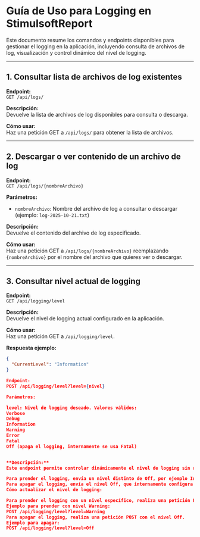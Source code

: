 # Guía de Uso para Logging en StimulsoftReport

Este documento resume los comandos y endpoints disponibles para gestionar el logging en la aplicación, incluyendo consulta de archivos de log, visualización y control dinámico del nivel de logging.

---

## 1. Consultar lista de archivos de log existentes

**Endpoint:**  
`GET /api/logs/`

**Descripción:**  
Devuelve la lista de archivos de log disponibles para consulta o descarga.

**Cómo usar:**  
Haz una petición GET a `/api/logs/` para obtener la lista de archivos.

---

## 2. Descargar o ver contenido de un archivo de log

**Endpoint:**  
`GET /api/logs/{nombreArchivo}`

**Parámetros:**  
- `nombreArchivo`: Nombre del archivo de log a consultar o descargar (ejemplo: `log-2025-10-21.txt`)

**Descripción:**  
Devuelve el contenido del archivo de log especificado.

**Cómo usar:**  
Haz una petición GET a `/api/logs/{nombreArchivo}` reemplazando `{nombreArchivo}` por el nombre del archivo que quieres ver o descargar.

---

## 3. Consultar nivel actual de logging

**Endpoint:**  
`GET /api/logging/level`

**Descripción:**  
Devuelve el nivel de logging actual configurado en la aplicación.

**Cómo usar:**  
Haz una petición GET a `/api/logging/level`.

**Respuesta ejemplo:**  
```json
{
  "CurrentLevel": "Information"
}

Endpoint:
POST /api/logging/level?level={nivel}

Parámetros:

level: Nivel de logging deseado. Valores válidos:
Verbose
Debug
Information
Warning
Error
Fatal
Off (apaga el logging, internamente se usa Fatal)


**Descripción:**  
Este endpoint permite controlar dinámicamente el nivel de logging sin reiniciar la aplicación.

Para prender el logging, envía un nivel distinto de Off, por ejemplo Information o Debug.
Para apagar el logging, envía el nivel Off, que internamente configura el nivel a Fatal para minimizar los logs.
Cómo actualizar el nivel de logging:

Para prender el logging con un nivel específico, realiza una petición POST con el nivel deseado.
Ejemplo para prender con nivel Warning:
POST /api/logging/level?level=Warning
Para apagar el logging, realiza una petición POST con el nivel Off.
Ejemplo para apagar:
POST /api/logging/level?level=Off